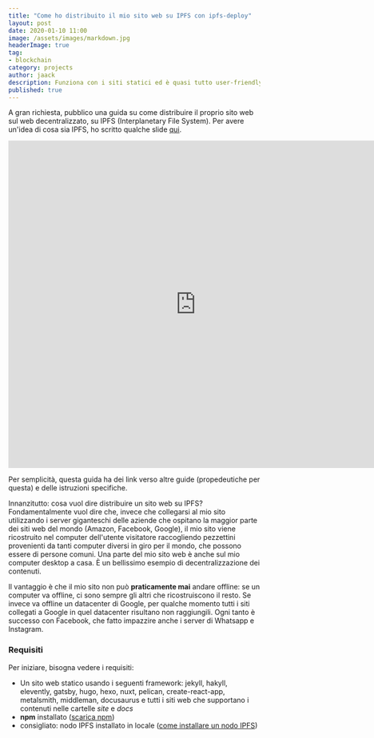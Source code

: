 ```yaml
---
title: "Come ho distribuito il mio sito web su IPFS con ipfs-deploy"
layout: post
date: 2020-01-10 11:00
image: /assets/images/markdown.jpg
headerImage: true
tag:
- blockchain
category: projects
author: jaack
description: Funziona con i siti statici ed è quasi tutto user-friendly
published: true
---
```


A gran richiesta, pubblico una guida su come distribuire il proprio sito web
sul web decentralizzato, su IPFS (Interplanetary File System). Per avere un'idea
di cosa sia IPFS, ho scritto qualche slide [qui]({{base}}/blockchain-201-ipfs-token-non-fungibili/).

<iframe src="https://www.facebook.com/plugins/post.php?href=https%3A%2F%2Fwww.facebook.com%2Fijaack94%2Fposts%2F10220740078835142&width=750&show_text=true&height=656&appId" width="750" height="656" style="border:none;overflow:hidden" scrolling="no" frameborder="0" allowTransparency="true" allow="encrypted-media"></iframe>

Per semplicità, questa guida ha dei link verso altre guide (propedeutiche per questa) e delle istruzioni specifiche.

Innanzitutto: cosa vuol dire distribuire un sito web su IPFS? Fondamentalmente vuol dire che, invece che collegarsi al mio sito utilizzando i server giganteschi delle aziende che ospitano la maggior parte dei siti web del mondo (Amazon, Facebook, Google), il mio sito viene ricostruito nel computer dell'utente visitatore raccogliendo pezzettini provenienti da tanti computer diversi in giro per il mondo, che possono essere di persone comuni. Una parte del mio sito web è anche sul mio computer desktop a casa. È un bellissimo esempio di decentralizzazione dei contenuti.

Il vantaggio è che il mio sito non può **praticamente mai** andare offline: se un computer va offline, ci sono sempre gli altri che ricostruiscono il resto. Se invece va offline un datacenter di Google, per qualche momento tutti i siti collegati a Google in quel datacenter risultano non raggiungili. Ogni tanto è successo con Facebook, che fatto impazzire anche i server di Whatsapp e Instagram.

### Requisiti

Per iniziare, bisogna vedere i requisiti:
- Un sito web statico usando i seguenti framework: jekyll, hakyll, elevently, gatsby, hugo, hexo, nuxt, pelican, create-react-app, metalsmith, middleman, docusaurus e tutti i siti web che supportano i contenuti nelle cartelle *site* e *docs*
- **npm** installato ([scarica npm](https://nodejs.org/en/download/))
- consigliato: nodo IPFS installato in locale ([come installare un nodo IPFS]({{base}}/installare-nodo-ipfs))
